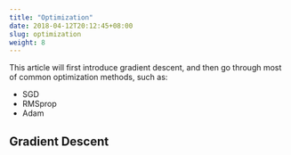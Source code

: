```yaml
---
title: "Optimization"
date: 2018-04-12T20:12:45+08:00
slug: optimization
weight: 8
---
```


This article will first introduce gradient descent, and then go through most of common optimization methods, such as:

- SGD
- RMSprop
- Adam

<!--more-->

## Gradient Descent
